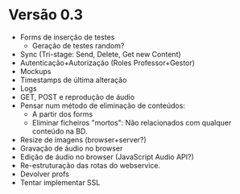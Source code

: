 Versão 0.3
==========
* Forms de inserção de testes
  * Geração de testes random?
* Sync (Tri-stage: Send, Delete, Get new Content)
* Autenticação+Autorização (Roles Professor+Gestor)
* Mockups
* Timestamps de última alteração
* Logs
* GET, POST e reprodução de áudio
* Pensar num método de eliminação de conteúdos:
  * A partir dos forms
  * Eliminar ficheiros "mortos": Não relacionados com qualquer conteúdo na BD.
* Resize de imagens (browser+server?)
* Gravação de áudio no browser
* Edição de áudio no browser (JavaScript Audio API?)
* Re-estruturação das rotas do webservice.
* Devolver profs
* Tentar implementar SSL
